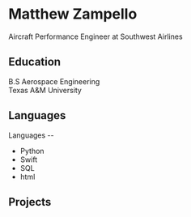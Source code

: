 # Matthew Zampello
Aircraft Performance Engineer at Southwest Airlines

## Education
B.S Aerospace Engineering \
Texas A&M University

## Languages
Languages --
* Python
* Swift
* SQL
* html

## Projects


<!---
matthewzampello/matthewzampello is a ✨ special ✨ repository because its `README.md` (this file) appears on your GitHub profile.
You can click the Preview link to take a look at your changes.
--->
